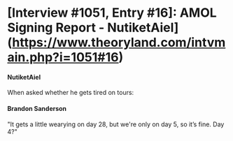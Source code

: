 # [Interview #1051, Entry #16]: AMOL Signing Report - NutiketAiel](https://www.theoryland.com/intvmain.php?i=1051#16)

#### NutiketAiel

When asked whether he gets tired on tours:

#### Brandon Sanderson

"It gets a little wearying on day 28, but we're only on day 5, so it’s fine. Day 4?"

